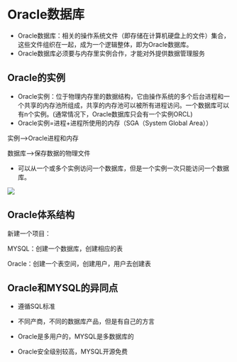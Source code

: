 # Oracle数据库

* Oracle数据库：相关的操作系统文件（即存储在计算机硬盘上的文件）集合，这些文件组织在一起，成为一个逻辑整体，即为Oracle数据库。
* Oracle数据库必须要与内存里实例合作，才能对外提供数据管理服务

## Oracle的实例

* Oracle实例：位于物理内存里的数据结构，它由操作系统的多个后台进程和一个共享的内存池所组成，共享的内存池可以被所有进程访问。一个数据库可以有n个实例。(通常情况下，Oracle数据库只会有一个实例ORCL)
* Oracle实例=进程+进程所使用的内存（SGA（System Global Area））

实例-->Oracle进程和内存

数据库-->保存数据的物理文件

* 可以从一个或多个实例访问一个数据库，但是一个实例一次只能访问一个数据库。

![](D:\Work\TyporaNotes\note\oracle\Oracle数据库和Oracle实例.png)

## Oracle体系结构

新建一个项目：

MYSQL：创建一个数据库，创建相应的表

Oracle：创建一个表空间，创建用户，用户去创建表

## Oracle和MYSQL的异同点

* 遵循SQL标准

* 不同产商，不同的数据库产品，但是有自己的方言
* Oracle是多用户的，MYSQL是多数据库的
* Oracle安全级别较高，MYSQL开源免费



